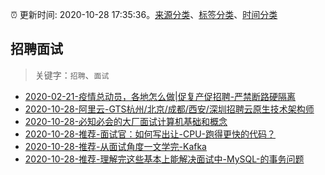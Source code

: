 :alarm_clock: 更新时间: 2020-10-28 17:35:36。[来源分类](../README.md)、[标签分类](../TAGS.md)、[时间分类](../TIMELINE.md)

## 招聘面试


> 关键字：`招聘`、`面试`



- [2020-02-21-疫情总动员，各地怎么做|促复产促招聘-严禁断路硬隔离](http://m.china.caixin.com/m/2020-02-22/101519091.html) 
- [2020-10-28-阿里云-GTS杭州/北京/成都/西安/深圳招聘云原生技术架构师](https://www.v2ex.com/t/719620) 
- [2020-10-28-必知必会的大厂面试计算机基础和概念](https://toutiao.io/k/xvy1us5) 
- [2020-10-28-推荐-面试官：如何写出让-CPU-跑得更快的代码？](https://toutiao.io/k/l6chi61) 
- [2020-10-28-推荐-从面试角度一文学完-Kafka](https://toutiao.io/k/ugyvu7i) 
- [2020-10-28-推荐-理解完这些基本上能解决面试中-MySQL-的事务问题](https://toutiao.io/k/szxq5t8) 